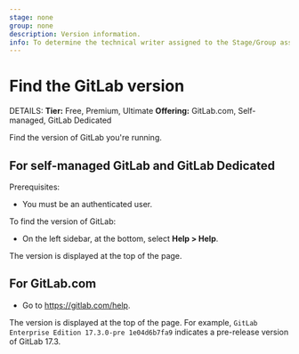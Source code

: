 ```yaml
---
stage: none
group: none
description: Version information.
info: To determine the technical writer assigned to the Stage/Group associated with this page, see https://handbook.gitlab.com/handbook/product/ux/technical-writing/#assignments
---
```


# Find the GitLab version

DETAILS:
**Tier:** Free, Premium, Ultimate
**Offering:** GitLab.com, Self-managed, GitLab Dedicated

Find the version of GitLab you're running.

## For self-managed GitLab and GitLab Dedicated

Prerequisites:

- You must be an authenticated user.

To find the version of GitLab:

- On the left sidebar, at the bottom, select **Help > Help**.

The version is displayed at the top of the page.

## For GitLab.com

- Go to <https://gitlab.com/help>.

The version is displayed at the top of the page. For example,
`GitLab Enterprise Edition 17.3.0-pre 1e04d6b7fa9` indicates a pre-release
version of GitLab 17.3.
